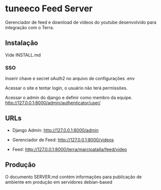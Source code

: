 # tuneeco Feed Server

Gerenciador de feed e download de vídeos do youtube desenvolvido para integração com o Terra.


## Instalação
Vide INSTALL.md


### SSO

Inserir chave e secret oAuth2 no arquivo de configurações .env

Acessar o site e tentar login, o usuário não terá permissões.

Acessar o admin do django e definir como membro da equipe.
http://127.0.0.1:8000/admin/authenticator/user/


## URLs

- Django Admin: http://127.0.0.1:8000/admin

- Gerenciador de Feed: http://127.0.0.1:8000/videos

- Feed: http://127.0.0.1:8000/terra/marcioatalla/feed/video


## Produção
O documento SERVER.md contém informações para publicação de ambiente em produção em servidores debian-based
